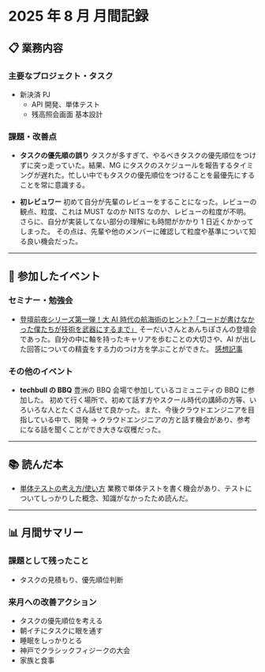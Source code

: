 # 2025 年 8 月 月間記録

## 📋 業務内容

### 主要なプロジェクト・タスク

- 新決済 PJ
  - API 開発、単体テスト
  - 残高照会画面 基本設計

### 課題・改善点

- **タスクの優先順の誤り**
  タスクが多すぎて、やるべきタスクの優先順位をつけずに突っ走っていた。結果、MG にタスクのスケジュールを報告するタイミングが遅れた。忙しい中でもタスクの優先順位をつけることを最優先にすることを常に意識する。

- **初レビュワー**
  初めて自分が先輩のレビューをすることになった。レビューの観点、粒度、これは MUST なのか NITS なのか、レビューの粒度が不明。さらに、自分が実装してない部分の理解にも時間がかかり 1 日近くかかってしまった。
  その点は、先輩や他のメンバーに確認して粒度や基準について知る良い機会だった。

---

## 🎯 参加したイベント

### セミナー・勉強会

- [登壇前夜シリーズ第一弾！大 AI 時代の航海術のヒント?「コードが書けなかった僕たちが技術を武器にするまで」](https://findy.connpass.com/event/365162/)
  そーだいさんとあんちぽさんの登壇会であった。自分の中に軸を持ったキャリアを歩むことの大切さや、AI が出した回答についての精査をする力のつけ方を学ぶことができた。
  [感想記事](https://techbull.cloud/archives/3484)

### その他のイベント

- **techbull の BBQ**
  豊洲の BBQ 会場で参加しているコミュニティの BBQ に参加した。
  初めて行く場所で、初めて話す方やスクール時代の講師の方等、いろいろな人とたくさん話せて良かった。また、今後クラウドエンジニアを目指している中で、開発 → クラウドエンジニアの方と話す機会があり、参考になる話を聞くことができ大きな収穫だった。

---

## 📚 読んだ本

- [単体テストの考え方/使い方](https://www.amazon.co.jp/%E5%8D%98%E4%BD%93%E3%83%86%E3%82%B9%E3%83%88%E3%81%AE%E8%80%83%E3%81%88%E6%96%B9-%E4%BD%BF%E3%81%84%E6%96%B9-Vladimir-Khorikov/dp/4839981728)
  業務で単体テストを書く機会があり、テストについてしっかりした概念、知識がなかったため読んだ。

---

## 📊 月間サマリー

### 課題として残ったこと

- タスクの見積もり、優先順位判断

### 来月への改善アクション

- タスクの優先順位を考える
- 朝イチにタスクに眼を通す
- 睡眠をしっかりとる
- 神戸でクラシックフィジークの大会
- 家族と食事
